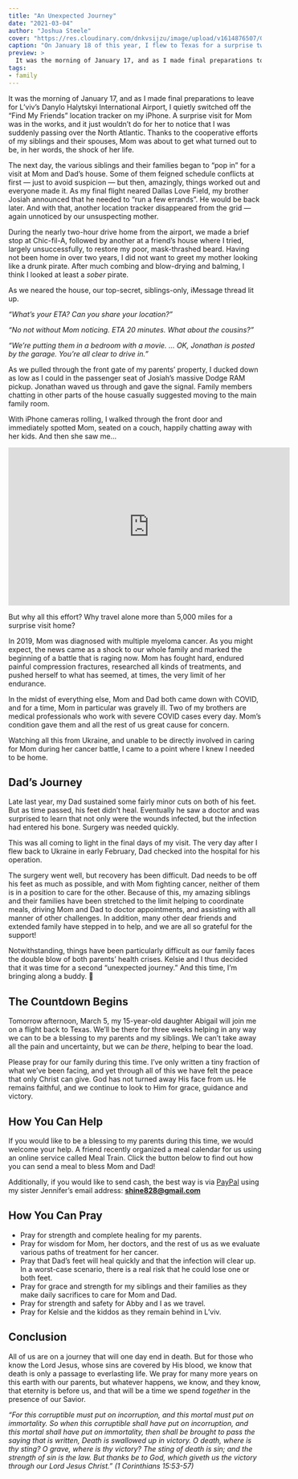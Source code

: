 ```yaml
---
title: "An Unexpected Journey"
date: "2021-03-04"
author: "Joshua Steele"
cover: "https://res.cloudinary.com/dnkvsijzu/image/upload/v1614876507/OFReport/2021-03-04-an-unexpected-journey/back-together-again-1200x630-ratio_gmku7v.jpg"
caption: "On January 18 of this year, I flew to Texas for a surprise two-week visit. Now, on March 5, I’m headed back again, and our family is in great need of your prayers."
preview: >
  It was the morning of January 17, and as I made final preparations to leave for L’viv’s Danylo Halytskyi International Airport, I quietly switched off the “Find My Friends” location tracker on my iPhone. A surprise visit for Mom was in the works, and it just wouldn’t do for her to notice that I was suddenly stopped at a hotel in LA. Thanks to the cooperative efforts of my siblings and their spouses, Mom was about to get what turned out to be, in her words, the shock of her life.
tags:
- family
---
```


It was the morning of January 17, and as I made final preparations to leave for L’viv’s Danylo Halytskyi International Airport, I quietly switched off the “Find My Friends” location tracker on my iPhone. A surprise visit for Mom was in the works, and it just wouldn’t do for her to notice that I was suddenly passing over the North Atlantic. Thanks to the cooperative efforts of my siblings and their spouses, Mom was about to get what turned out to be, in her words, the shock of her life.

The next day, the various siblings and their families began to “pop in” for a visit at Mom and Dad’s house. Some of them feigned schedule conflicts at first — just to avoid suspicion — but then, amazingly, things worked out and everyone made it. As my final flight neared Dallas Love Field, my brother Josiah announced that he needed to “run a few errands”. He would be back later. And with that, another location tracker disappeared from the grid — again unnoticed by our unsuspecting mother.

During the nearly two-hour drive home from the airport, we made a brief stop at Chic-fil-A, followed by another at a friend’s house where I tried, largely unsuccessfully, to restore my poor, mask-thrashed beard. Having not been home in over two years, I did not want to greet my mother looking like a drunk pirate. After much combing and blow-drying and balming, I think I looked at least a *sober* pirate.

As we neared the house, our top-secret, siblings-only, iMessage thread lit up.

*“What’s your ETA? Can you share your location?”*

*“No not without Mom noticing. ETA 20 minutes. What about the cousins?”*

*“We’re putting them in a bedroom with a movie. ... OK, Jonathan is posted by the garage. You’re all clear to drive in.”*

As we pulled through the front gate of my parents’ property, I ducked down as low as I could in the passenger seat of Josiah’s massive Dodge RAM pickup. Jonathan waved us through and gave the signal. Family members chatting in other parts of the house casually suggested moving to the main family room.

With iPhone cameras rolling, I walked through the front door and immediately spotted Mom, seated on a couch, happily chatting away with her kids. And then she saw me...

<div class="videoWrapper">
  <iframe width="560" height="315" src="https://www.youtube.com/embed/QGMvOehntFM" frameborder="0" allow="accelerometer; autoplay; clipboard-write; encrypted-media; gyroscope; picture-in-picture" allowfullscreen></iframe>
</div>

But why all this effort? Why travel alone more than 5,000 miles for a surprise visit home?

In 2019, Mom was diagnosed with multiple myeloma cancer. As you might expect, the news came as a shock to our whole family and marked the beginning of a battle that is raging now. Mom has fought hard, endured painful compression fractures, researched all kinds of treatments, and pushed herself to what has seemed, at times, the very limit of her endurance.

In the midst of everything else, Mom and Dad both came down with COVID, and for a time, Mom in particular was gravely ill. Two of my brothers are medical professionals who work with severe COVID cases every day. Mom’s condition gave them and all the rest of us great cause for concern.

Watching all this from Ukraine, and unable to be directly involved in caring for Mom during her cancer battle, I came to a point where I knew I needed to be home.

<article-image publicId="OFReport/2021-03-04-an-unexpected-journey/praying-for-mom_wgjm6h" width="768" caption="Our pastor, David Waller (right), and several men from our church in Texas joined us one evening to lay hands on Mom and pray for divine healing. (James 5:14-15)" />

<article-image publicId="OFReport/2021-03-04-an-unexpected-journey/beard-mask_wmlzv2" height="768" caption="Flying back to Ukraine in early February, I had a much better, beard-compatible mask." />

## Dad’s Journey

Late last year, my Dad sustained some fairly minor cuts on both of his feet. But as time passed, his feet didn’t heal. Eventually he saw a doctor and was surprised to learn that not only were the wounds infected, but the infection had entered his bone. Surgery was needed quickly.

This was all coming to light in the final days of my visit. The very day after I flew back to Ukraine in early February, Dad checked into the hospital for his operation.

The surgery went well, but recovery has been difficult. Dad needs to be off his feet as much as possible, and with Mom fighting cancer, neither of them is in a position to care for the other. Because of this, my amazing siblings and their families have been stretched to the limit helping to coordinate meals, driving Mom and Dad to doctor appointments, and assisting with all manner of other challenges. In addition, many other dear friends and extended family have stepped in to help, and we are all so grateful for the support!

Notwithstanding, things have been particularly difficult as our family faces the double blow of both parents’ health crises. Kelsie and I thus decided that it was time for a second “unexpected journey.” And this time, I’m bringing along a buddy. 🙂

## The Countdown Begins

Tomorrow afternoon, March 5, my 15-year-old daughter Abigail will join me on a flight back to Texas. We’ll be there for three weeks helping in any way we can to be a blessing to my parents and my siblings. We can’t take away all the pain and uncertainty, but we can *be there*, helping to bear the load.

Please pray for our family during this time. I’ve only written a tiny fraction of what we’ve been facing, and yet through all of this we have felt the peace that only Christ can give. God has not turned away His face from us. He remains faithful, and we continue to look to Him for grace, guidance and victory.

<article-image publicId="OFReport/2021-03-04-an-unexpected-journey/mom-dad-jess_qt81ae" width="768" caption="Mom and Dad with my sister Jessica, who recently injured her knee" />

## How You Can Help

If you would like to be a blessing to my parents during this time, we would welcome your help. A friend recently organized a meal calendar for us using an online service called Meal Train. Click the button below to find out how you can send a meal to bless Mom and Dad!

<article-button text="Meal Train for Mike and Cathy Steele" path="https://mealtrain.com/9wlnd5" :outline="true" :center="true" :external="true" margin="y"/>

Additionally, if you would like to send cash, the best way is via [PayPal](https://www.paypal.com/) using my sister Jennifer’s email address: **shine828@gmail.com**

## How You Can Pray

* Pray for strength and complete healing for my parents.
* Pray for wisdom for Mom, her doctors, and the rest of us as we evaluate various paths of treatment for her cancer.
* Pray that Dad’s feet will heal quickly and that the infection will clear up. In a worst-case scenario, there is a real risk that he could lose one or both feet.
* Pray for grace and strength for my siblings and their families as they make daily sacrifices to care for Mom and Dad.
* Pray for strength and safety for Abby and I as we travel.
* Pray for Kelsie and the kiddos as they remain behind in L’viv.

## Conclusion

All of us are on a journey that will one day end in death. But for those who know the Lord Jesus, whose sins are covered by His blood, we know that death is only a passage to everlasting life. We pray for many more years on this earth with our parents, but whatever happens, we know, and they know, that eternity is before us, and that will be a time we spend *together* in the presence of our Savior.

*“For this corruptible must put on incorruption, and this mortal must put on immortality. So when this corruptible shall have put on incorruption, and this mortal shall have put on immortality, then shall be brought to pass the saying that is written, Death is swallowed up in victory. O death, where is thy sting? O grave, where is thy victory? The sting of death is sin; and the strength of sin is the law. But thanks be to God, which giveth us the victory through our Lord Jesus Christ.” (1 Corinthians 15:53-57)*

